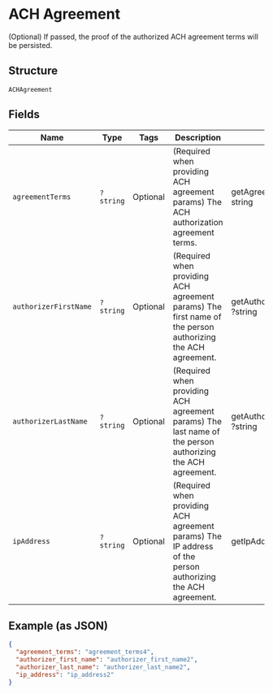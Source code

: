 
# ACH Agreement

(Optional) If passed, the proof of the authorized ACH agreement terms will be persisted.

## Structure

`ACHAgreement`

## Fields

| Name | Type | Tags | Description | Getter | Setter |
|  --- | --- | --- | --- | --- | --- |
| `agreementTerms` | `?string` | Optional | (Required when providing ACH agreement params) The ACH authorization agreement terms. | getAgreementTerms(): ?string | setAgreementTerms(?string agreementTerms): void |
| `authorizerFirstName` | `?string` | Optional | (Required when providing ACH agreement params) The first name of the person authorizing the ACH agreement. | getAuthorizerFirstName(): ?string | setAuthorizerFirstName(?string authorizerFirstName): void |
| `authorizerLastName` | `?string` | Optional | (Required when providing ACH agreement params) The last name of the person authorizing the ACH agreement. | getAuthorizerLastName(): ?string | setAuthorizerLastName(?string authorizerLastName): void |
| `ipAddress` | `?string` | Optional | (Required when providing ACH agreement params) The IP address of the person authorizing the ACH agreement. | getIpAddress(): ?string | setIpAddress(?string ipAddress): void |

## Example (as JSON)

```json
{
  "agreement_terms": "agreement_terms4",
  "authorizer_first_name": "authorizer_first_name2",
  "authorizer_last_name": "authorizer_last_name2",
  "ip_address": "ip_address2"
}
```

